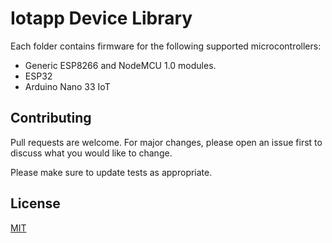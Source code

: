 # Iotapp Device Library

Each folder contains firmware for the following supported microcontrollers:

- Generic ESP8266 and NodeMCU 1.0 modules. 
- ESP32
- Arduino Nano 33 IoT



## Contributing
Pull requests are welcome. For major changes, please open an issue first to discuss what you would like to change.

Please make sure to update tests as appropriate.

## License
[MIT](https://choosealicense.com/licenses/mit/)

